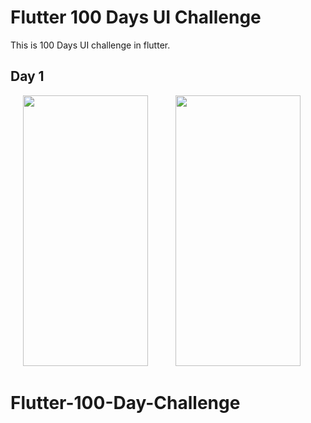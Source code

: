 # Flutter 100 Days UI Challenge

This is 100 Days UI challenge in flutter.

## Day 1 
<p float="left">
  <img src="https://user-images.githubusercontent.com/34621423/118239107-fb69e200-b4b6-11eb-9196-8318aa86b70d.png" width="200" height="433" hspace="20"/> 
  <img src="https://user-images.githubusercontent.com/34621423/118239128-01f85980-b4b7-11eb-868e-077e4d08386e.png" width="200" height="433" hspace="20"/>
</p>


# Flutter-100-Day-Challenge
